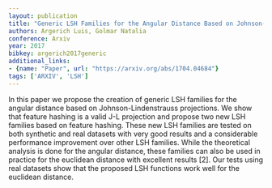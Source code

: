 ```yaml
---
layout: publication
title: "Generic LSH Families for the Angular Distance Based on Johnson-Lindenstrauss Projections and Feature Hashing LSH"
authors: Argerich Luis, Golmar Natalia
conference: Arxiv
year: 2017
bibkey: argerich2017generic
additional_links:
- {name: "Paper", url: "https://arxiv.org/abs/1704.04684"}
tags: ['ARXIV', 'LSH']
---
```

In this paper we propose the creation of generic LSH families for the angular distance based on Johnson-Lindenstrauss projections. We show that feature hashing is a valid J-L projection and propose two new LSH families based on feature hashing. These new LSH families are tested on both synthetic and real datasets with very good results and a considerable performance improvement over other LSH families. While the theoretical analysis is done for the angular distance, these families can also be used in practice for the euclidean distance with excellent results [2]. Our tests using real datasets show that the proposed LSH functions work well for the euclidean distance.